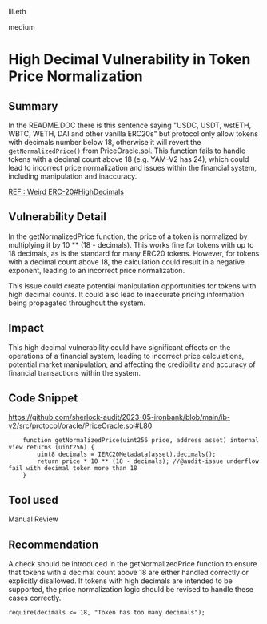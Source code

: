 lil.eth

medium

# High Decimal Vulnerability in Token Price Normalization

## Summary
In the README.DOC there is this sentence saying "USDC, USDT, wstETH, WBTC, WETH, DAI and other vanilla ERC20s" but protocol only allow tokens with decimals number below 18, otherwise it will revert the g`etNormalizedPrice()` from PriceOracle.sol.
This function fails to handle tokens with a decimal count above 18 (e.g. YAM-V2 has 24), which could lead to incorrect price normalization and issues within the financial system, including manipulation and inaccuracy.

[REF : Weird ERC-20#HighDecimals](https://github.com/d-xo/weird-erc20#high-decimals) 

## Vulnerability Detail

In the getNormalizedPrice function, the price of a token is normalized by multiplying it by 10 ** (18 - decimals). This works fine for tokens with up to 18 decimals, as is the standard for many ERC20 tokens. However, for tokens with a decimal count above 18, the calculation could result in a negative exponent, leading to an incorrect price normalization.

This issue could create potential manipulation opportunities for tokens with high decimal counts. It could also lead to inaccurate pricing information being propagated throughout the system.

## Impact
This high decimal vulnerability could have significant effects on the operations of a financial system, leading to incorrect price calculations, potential market manipulation, and affecting the credibility and accuracy of financial transactions within the system.

## Code Snippet
https://github.com/sherlock-audit/2023-05-ironbank/blob/main/ib-v2/src/protocol/oracle/PriceOracle.sol#L80
```solidity
    function getNormalizedPrice(uint256 price, address asset) internal view returns (uint256) {
        uint8 decimals = IERC20Metadata(asset).decimals();
        return price * 10 ** (18 - decimals); //@audit-issue underflow fail with decimal token more than 18 
    }
```

## Tool used

Manual Review

## Recommendation

A check should be introduced in the getNormalizedPrice function to ensure that tokens with a decimal count above 18 are either handled correctly or explicitly disallowed. If tokens with high decimals are intended to be supported, the price normalization logic should be revised to handle these cases correctly.
```solidity
require(decimals <= 18, "Token has too many decimals");
```
